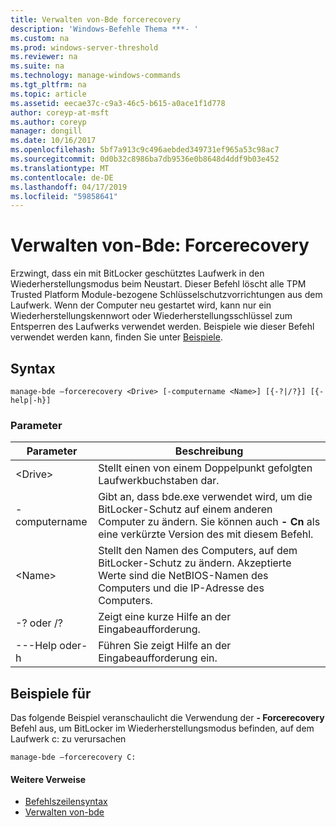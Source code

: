 ```yaml
---
title: Verwalten von-Bde forcerecovery
description: 'Windows-Befehle Thema ***- '
ms.custom: na
ms.prod: windows-server-threshold
ms.reviewer: na
ms.suite: na
ms.technology: manage-windows-commands
ms.tgt_pltfrm: na
ms.topic: article
ms.assetid: eecae37c-c9a3-46c5-b615-a0ace1f1d778
author: coreyp-at-msft
ms.author: coreyp
manager: dongill
ms.date: 10/16/2017
ms.openlocfilehash: 5bf7a913c9c496aebded349731ef965a53c98ac7
ms.sourcegitcommit: 0d0b32c8986ba7db9536e0b8648d4ddf9b03e452
ms.translationtype: MT
ms.contentlocale: de-DE
ms.lasthandoff: 04/17/2019
ms.locfileid: "59858641"
---
```

# <a name="manage-bde-forcerecovery"></a>Verwalten von-Bde: Forcerecovery



Erzwingt, dass ein mit BitLocker geschütztes Laufwerk in den Wiederherstellungsmodus beim Neustart. Dieser Befehl löscht alle TPM Trusted Platform Module-bezogene Schlüsselschutzvorrichtungen aus dem Laufwerk. Wenn der Computer neu gestartet wird, kann nur ein Wiederherstellungskennwort oder Wiederherstellungsschlüssel zum Entsperren des Laufwerks verwendet werden. Beispiele wie dieser Befehl verwendet werden kann, finden Sie unter [Beispiele](#BKMK_Examples).

## <a name="syntax"></a>Syntax

```
manage-bde –forcerecovery <Drive> [-computername <Name>] [{-?|/?}] [{-help|-h}]
```

### <a name="parameters"></a>Parameter

|Parameter|Beschreibung|
|---------|-----------|
|\<Drive>|Stellt einen von einem Doppelpunkt gefolgten Laufwerkbuchstaben dar.|
|-computername|Gibt an, dass bde.exe verwendet wird, um die BitLocker-Schutz auf einem anderen Computer zu ändern. Sie können auch **- Cn** als eine verkürzte Version des mit diesem Befehl.|
|\<Name>|Stellt den Namen des Computers, auf dem BitLocker-Schutz zu ändern. Akzeptierte Werte sind die NetBIOS-Namen des Computers und die IP-Adresse des Computers.|
|-? oder /?|Zeigt eine kurze Hilfe an der Eingabeaufforderung.|
|---Help oder-h|Führen Sie zeigt Hilfe an der Eingabeaufforderung ein.|

## <a name="BKMK_Examples"></a>Beispiele für

Das folgende Beispiel veranschaulicht die Verwendung der **- Forcerecovery** Befehl aus, um BitLocker im Wiederherstellungsmodus befinden, auf dem Laufwerk c: zu verursachen
```
manage-bde –forcerecovery C:
```

#### <a name="additional-references"></a>Weitere Verweise

-   [Befehlszeilensyntax](command-line-syntax-key.md)
-   [Verwalten von-bde](manage-bde.md)